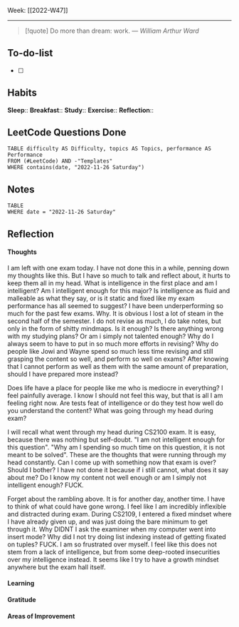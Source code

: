 Week: [[2022-W47]]
- - -
>[!quote]
> Do more than dream: work.
> — <cite>William Arthur Ward</cite>

## To-do-list
- [ ] 

## Habits
**Sleep**:: 
**Breakfast**::
**Study**:: 
**Exercise**:: 
**Reflection**:: 

## LeetCode Questions Done
```dataview
TABLE difficulty AS Difficulty, topics AS Topics, performance AS Performance
FROM (#LeetCode) AND -"Templates"
WHERE contains(date, "2022-11-26 Saturday") 
```

## Notes
```dataview
TABLE
WHERE date = "2022-11-26 Saturday"
```

## Reflection
#### Thoughts 

I am left with one exam today. I have not done this in a while, penning down my thoughts like this. But I have so much to talk and reflect about, it hurts to keep them all in my head. What is intelligence in the first place and am I intelligent? Am I intelligent enough for this major? Is intelligence as fluid and malleable as what they say, or is it static and fixed like my exam performance has all seemed to suggest? I have been underperforming so much for the past few exams. Why. It is obvious I lost a lot of steam in the second half of the semester. I do not revise as much, I do take notes, but only in the form of shitty mindmaps. Is it enough? Is there anything wrong with my studying plans? Or am i simply not talented enough? Why do I always seem to have to put in so much more efforts in revising? Why do people like Jowi and Wayne spend so much less time revising and still grasping the content so well, and perform so well on exams? After knowing that I cannot perform as well as them with the same amount of preparation, should I have prepared more instead? 

Does life have a place for people like me who is mediocre in everything? I feel painfully average. I know I should not feel this way, but that is all I am feeling right now. Are tests feat of intelligence or do they test how well do you understand the content? What was going through my head during exam?

I will recall what went through my head during CS2100 exam. It is easy, because there was nothing but self-doubt. "I am not intelligent enough for this question". "Why am I spending so much time on this question, it is not meant to be solved". These are the thoughts that were running through my head constantly. Can I come up with something now that exam is over? Should I bother? I have not done it because if i still cannot, what does it say about me? Do I know my content not well enough or am I simply not intelligent enough? FUCK. 


Forget about the rambling above. It is for another day, another time. I have to think of what could have gone wrong. I feel like I am incredibly inflexible and distracted during exam. During CS2109, I entered a fixed mindset where I have already given up, and was just doing the bare minimum to get through it. Why DIDNT I ask the examiner when my computer went into insert mode? Why did I not try doing list indexing instead of getting fixated on tuples? FUCK. I am so frustrated over myself. I feel like this does not stem from a lack of intelligence, but from some deep-rooted insecurities over my intelligence instead. It seems like I try to have a growth mindset anywhere but the exam hall itself. 



#### Learning 
#### Gratitude
#### Areas of Improvement